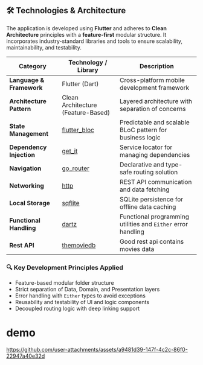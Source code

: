 <h2>🛠️ Technologies & Architecture</h2>

<p>
  The application is developed using <strong>Flutter</strong> and adheres to 
  <strong>Clean Architecture</strong> principles with a <strong>feature-first</strong> modular structure.
  It incorporates industry-standard libraries and tools to ensure scalability, maintainability, and testability.
</p>

<table>
  <thead>
    <tr>
      <th>Category</th>
      <th>Technology / Library</th>
      <th>Description</th>
    </tr>
  </thead>
  <tbody>
    <tr>
      <td><strong>Language & Framework</strong></td>
      <td>Flutter (Dart)</td>
      <td>Cross-platform mobile development framework</td>
    </tr>
    <tr>
      <td><strong>Architecture Pattern</strong></td>
      <td>Clean Architecture (Feature-Based)</td>
      <td>Layered architecture with separation of concerns</td>
    </tr>
    <tr>
      <td><strong>State Management</strong></td>
      <td><a href="https://pub.dev/packages/flutter_bloc">flutter_bloc</a></td>
      <td>Predictable and scalable BLoC pattern for business logic</td>
    </tr>
    <tr>
      <td><strong>Dependency Injection</strong></td>
      <td><a href="https://pub.dev/packages/get_it">get_it</a></td>
      <td>Service locator for managing dependencies</td>
    </tr>
    <tr>
      <td><strong>Navigation</strong></td>
      <td><a href="https://pub.dev/packages/go_router">go_router</a></td>
      <td>Declarative and type-safe routing solution</td>
    </tr>
    <tr>
      <td><strong>Networking</strong></td>
      <td><a href="https://pub.dev/packages/http">http</a></td>
      <td>REST API communication and data fetching</td>
    </tr>
    <tr>
      <td><strong>Local Storage</strong></td>
      <td><a href="https://pub.dev/packages/sqflite">sqflite</a></td>
      <td>SQLite persistence for offline data caching</td>
    </tr>
    <tr>
      <td><strong>Functional Handling</strong></td>
      <td><a href="https://pub.dev/packages/dartz">dartz</a></td>
      <td>Functional programming utilities and <code>Either</code> error handling</td>
    </tr>

<tr>
      <td><strong>Rest API</strong></td>
      <td><a href="https://www.themoviedb.org">themoviedb</a></td>
      <td>Good rest api contains movies data</td>
    </tr>
    
  </tbody>
</table>

<h3>🔍 Key Development Principles Applied</h3>
<ul>
  <li>Feature-based modular folder structure</li>
  <li>Strict separation of Data, Domain, and Presentation layers</li>
  <li>Error handling with <code>Either</code> types to avoid exceptions</li>
  <li>Reusability and testability of UI and logic components</li>
  <li>Decoupled routing logic with deep linking support</li>
</ul>


# demo
https://github.com/user-attachments/assets/a9481d39-147f-4c2c-86f0-22947a40e32d










